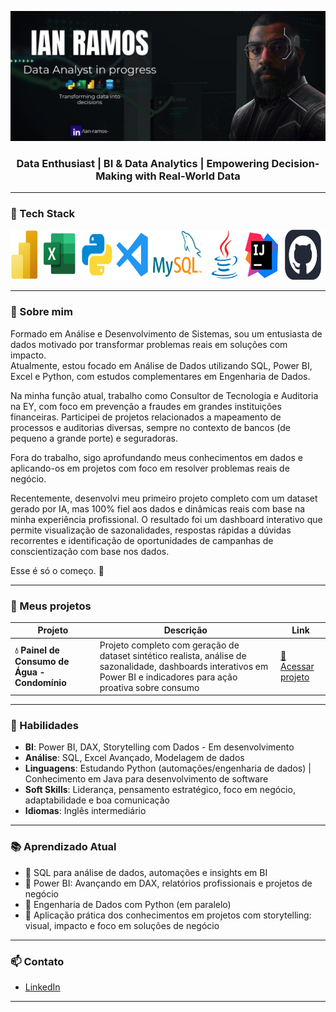 <!-- Título grande com imagem (como no exemplo) -->
<p align="center">
  <img src="assets/Banner-github.jpg" alt="Banner Ian Ramos" />
</p>

<h3 align="center"> Data Enthusiast | BI & Data Analytics | Empowering Decision-Making with Real-World Data</h3>

---

### 🧰 Tech Stack

<p align="center">
  <img src="assets/stack-tech-ianramos.png" alt="Tech Stack" height="80"/>
</p>

---

### 👋 Sobre mim
Formado em Análise e Desenvolvimento de Sistemas, sou um entusiasta de dados motivado por transformar problemas reais em soluções com impacto.  
Atualmente, estou focado em Análise de Dados utilizando SQL, Power BI, Excel e Python, com estudos complementares em Engenharia de Dados.

Na minha função atual, trabalho como Consultor de Tecnologia e Auditoria na EY, com foco em prevenção a fraudes em grandes instituições financeiras. 
Participei de projetos relacionados a mapeamento de processos e auditorias diversas, sempre no contexto de bancos (de pequeno a grande porte) e seguradoras.

Fora do trabalho, sigo aprofundando meus conhecimentos em dados e aplicando-os em projetos com foco em resolver problemas reais de negócio.

Recentemente, desenvolvi meu primeiro projeto completo com um dataset gerado por IA, mas 100% fiel aos dados e dinâmicas reais com base na minha experiência profissional. O resultado foi um dashboard interativo que permite visualização de sazonalidades, respostas rápidas a dúvidas recorrentes e identificação de oportunidades de campanhas de conscientização com base nos dados.

Esse é só o começo. 🚀

---

### 💼 Meus projetos

| Projeto | Descrição | Link |
|--------|-----------|------|
| **💧 Painel de Consumo de Água - Condomínio** | Projeto completo com geração de dataset sintético realista, análise de sazonalidade, dashboards interativos em Power BI e indicadores para ação proativa sobre consumo | [🔗 Acessar projeto](https://github.com/ianramos/consumo-agua-condominio) |

---

### 🧠 Habilidades

- **BI**: Power BI, DAX, Storytelling com Dados  - Em desenvolvimento
- **Análise**: SQL, Excel Avançado, Modelagem de dados  
- **Linguagens**: Estudando Python (automações/engenharia de dados) | Conhecimento em Java para desenvolvimento de software  
- **Soft Skills**: Liderança, pensamento estratégico, foco em negócio, adaptabilidade e boa comunicação
- **Idiomas**: Inglês intermediário

---

### 📚 Aprendizado Atual

- 🔸 SQL para análise de dados, automações e insights em BI
- 🔸 Power BI: Avançando em DAX, relatórios profissionais e projetos de negócio
- 🔸 Engenharia de Dados com Python (em paralelo)
- 🔸 Aplicação prática dos conhecimentos em projetos com storytelling: visual, impacto e foco em soluções de negócio  

---

### 📫 Contato
- [LinkedIn](https://linkedin.com/in/ian-ramos-) 

---



